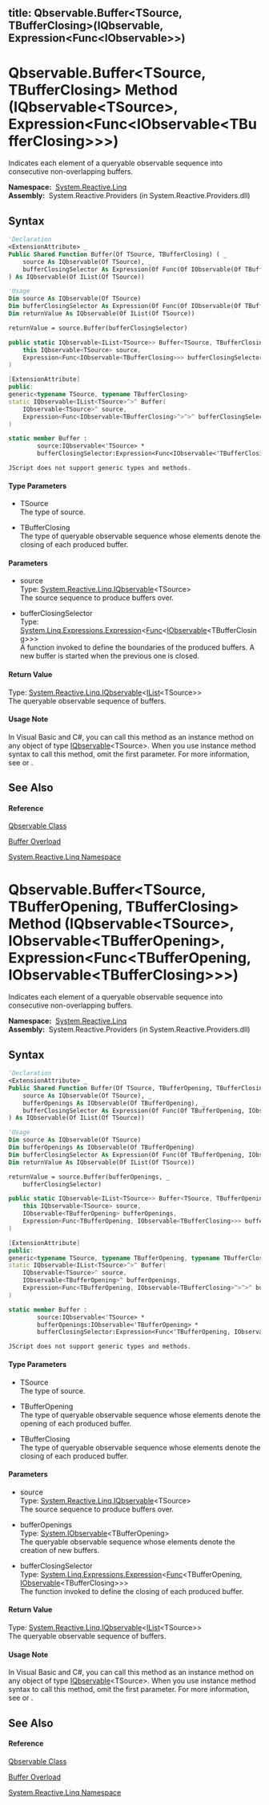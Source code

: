 title: Qbservable.Buffer<TSource, TBufferClosing>(IQbservable<TSource>, Expression<Func<IObservable<TBufferClosing>>>)
---
# Qbservable.Buffer\<TSource, TBufferClosing\> Method (IQbservable\<TSource\>, Expression\<Func\<IObservable\<TBufferClosing\>\>\>)

Indicates each element of a queryable observable sequence into consecutive non-overlapping buffers.

**Namespace:**  [System.Reactive.Linq](System.Reactive.Linq\System.Reactive.Linq.md)  
**Assembly:**  System.Reactive.Providers (in System.Reactive.Providers.dll)

## Syntax

```vb
'Declaration
<ExtensionAttribute> _
Public Shared Function Buffer(Of TSource, TBufferClosing) ( _
    source As IQbservable(Of TSource), _
    bufferClosingSelector As Expression(Of Func(Of IObservable(Of TBufferClosing))) _
) As IQbservable(Of IList(Of TSource))
```

```vb
'Usage
Dim source As IQbservable(Of TSource)
Dim bufferClosingSelector As Expression(Of Func(Of IObservable(Of TBufferClosing)))
Dim returnValue As IQbservable(Of IList(Of TSource))

returnValue = source.Buffer(bufferClosingSelector)
```

```csharp
public static IQbservable<IList<TSource>> Buffer<TSource, TBufferClosing>(
    this IQbservable<TSource> source,
    Expression<Func<IObservable<TBufferClosing>>> bufferClosingSelector
)
```

```c++
[ExtensionAttribute]
public:
generic<typename TSource, typename TBufferClosing>
static IQbservable<IList<TSource>^>^ Buffer(
    IQbservable<TSource>^ source, 
    Expression<Func<IObservable<TBufferClosing>^>^>^ bufferClosingSelector
)
```

```fsharp
static member Buffer : 
        source:IQbservable<'TSource> * 
        bufferClosingSelector:Expression<Func<IObservable<'TBufferClosing>>> -> IQbservable<IList<'TSource>> 
```

```jscript
JScript does not support generic types and methods.
```

#### Type Parameters

- TSource  
  The type of source.

- TBufferClosing  
  The type of queryable observable sequence whose elements denote the closing of each produced buffer.

#### Parameters

- source  
  Type: [System.Reactive.Linq.IQbservable](IQbservable\IQbservable(TSource).md)\<TSource\>  
  The source sequence to produce buffers over.

- bufferClosingSelector  
  Type: [System.Linq.Expressions.Expression](https://msdn.microsoft.com/en-us/library/Bb335710)\<[Func](https://msdn.microsoft.com/en-us/library/Bb534960)\<[IObservable](https://msdn.microsoft.com/en-us/library/Dd990377)\<TBufferClosing\>\>\>  
  A function invoked to define the boundaries of the produced buffers. A new buffer is started when the previous one is closed.

#### Return Value

Type: [System.Reactive.Linq.IQbservable](IQbservable\IQbservable(TSource).md)\<[IList](https://msdn.microsoft.com/en-us/library/5y536ey6)\<TSource\>\>  
The queryable observable sequence of buffers.

#### Usage Note

In Visual Basic and C\#, you can call this method as an instance method on any object of type [IQbservable](IQbservable\IQbservable(TSource).md)\<TSource\>. When you use instance method syntax to call this method, omit the first parameter. For more information, see [](https://msdn.microsoft.com/en-us/library/Bb384936) or [](https://msdn.microsoft.com/en-us/library/Bb383977).

## See Also

#### Reference

[Qbservable Class](Qbservable\Qbservable.md)

[Buffer Overload](Buffer\Qbservable.Buffer.md)

[System.Reactive.Linq Namespace](System.Reactive.Linq\System.Reactive.Linq.md)









# Qbservable.Buffer\<TSource, TBufferOpening, TBufferClosing\> Method (IQbservable\<TSource\>, IObservable\<TBufferOpening\>, Expression\<Func\<TBufferOpening, IObservable\<TBufferClosing\>\>\>)

Indicates each element of a queryable observable sequence into consecutive non-overlapping buffers.

**Namespace:**  [System.Reactive.Linq](System.Reactive.Linq\System.Reactive.Linq.md)  
**Assembly:**  System.Reactive.Providers (in System.Reactive.Providers.dll)

## Syntax

```vb
'Declaration
<ExtensionAttribute> _
Public Shared Function Buffer(Of TSource, TBufferOpening, TBufferClosing) ( _
    source As IQbservable(Of TSource), _
    bufferOpenings As IObservable(Of TBufferOpening), _
    bufferClosingSelector As Expression(Of Func(Of TBufferOpening, IObservable(Of TBufferClosing))) _
) As IQbservable(Of IList(Of TSource))
```

```vb
'Usage
Dim source As IQbservable(Of TSource)
Dim bufferOpenings As IObservable(Of TBufferOpening)
Dim bufferClosingSelector As Expression(Of Func(Of TBufferOpening, IObservable(Of TBufferClosing)))
Dim returnValue As IQbservable(Of IList(Of TSource))

returnValue = source.Buffer(bufferOpenings, _
    bufferClosingSelector)
```

```csharp
public static IQbservable<IList<TSource>> Buffer<TSource, TBufferOpening, TBufferClosing>(
    this IQbservable<TSource> source,
    IObservable<TBufferOpening> bufferOpenings,
    Expression<Func<TBufferOpening, IObservable<TBufferClosing>>> bufferClosingSelector
)
```

```c++
[ExtensionAttribute]
public:
generic<typename TSource, typename TBufferOpening, typename TBufferClosing>
static IQbservable<IList<TSource>^>^ Buffer(
    IQbservable<TSource>^ source, 
    IObservable<TBufferOpening>^ bufferOpenings, 
    Expression<Func<TBufferOpening, IObservable<TBufferClosing>^>^>^ bufferClosingSelector
)
```

```fsharp
static member Buffer : 
        source:IQbservable<'TSource> * 
        bufferOpenings:IObservable<'TBufferOpening> * 
        bufferClosingSelector:Expression<Func<'TBufferOpening, IObservable<'TBufferClosing>>> -> IQbservable<IList<'TSource>> 
```

```jscript
JScript does not support generic types and methods.
```

#### Type Parameters

- TSource  
  The type of source.

- TBufferOpening  
  The type of queryable observable sequence whose elements denote the opening of each produced buffer.

- TBufferClosing  
  The type of queryable observable sequence whose elements denote the closing of each produced buffer.

#### Parameters

- source  
  Type: [System.Reactive.Linq.IQbservable](IQbservable\IQbservable(TSource).md)\<TSource\>  
  The source sequence to produce buffers over.

- bufferOpenings  
  Type: [System.IObservable](https://msdn.microsoft.com/en-us/library/Dd990377)\<TBufferOpening\>  
  The queryable observable sequence whose elements denote the creation of new buffers.

- bufferClosingSelector  
  Type: [System.Linq.Expressions.Expression](https://msdn.microsoft.com/en-us/library/Bb335710)\<[Func](https://msdn.microsoft.com/en-us/library/Bb549151)\<TBufferOpening, [IObservable](https://msdn.microsoft.com/en-us/library/Dd990377)\<TBufferClosing\>\>\>  
  The function invoked to define the closing of each produced buffer.

#### Return Value

Type: [System.Reactive.Linq.IQbservable](IQbservable\IQbservable(TSource).md)\<[IList](https://msdn.microsoft.com/en-us/library/5y536ey6)\<TSource\>\>  
The queryable observable sequence of buffers.

#### Usage Note

In Visual Basic and C\#, you can call this method as an instance method on any object of type [IQbservable](IQbservable\IQbservable(TSource).md)\<TSource\>. When you use instance method syntax to call this method, omit the first parameter. For more information, see [](https://msdn.microsoft.com/en-us/library/Bb384936) or [](https://msdn.microsoft.com/en-us/library/Bb383977).

## See Also

#### Reference

[Qbservable Class](Qbservable\Qbservable.md)

[Buffer Overload](Buffer\Qbservable.Buffer.md)

[System.Reactive.Linq Namespace](System.Reactive.Linq\System.Reactive.Linq.md)









